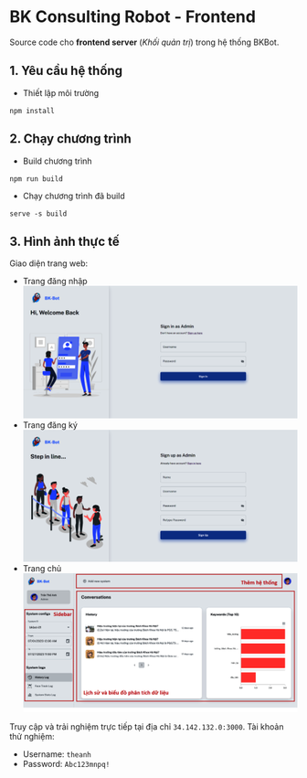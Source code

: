 # BK Consulting Robot - Frontend
Source code cho **frontend server** (*Khối quản trị*) trong hệ thống BKBot.

## 1. Yêu cầu hệ thống
- Thiết lập môi trường
```
npm install
```

## 2. Chạy chương trình
- Build chương trình
```
npm run build
```
- Chạy chương trình đã build
```
serve -s build
```

## 3. Hình ảnh thực tế

Giao diện trang web:
- Trang đăng nhập
![Trang web quản trị](../images/Đăng-nhập.png)
- Trang đăng ký
![Trang web quản trị](../images/Đăng-ký.png)
- Trang chủ
![Trang web quản trị](../images/Dashboard.png)

Truy cập và trải nghiệm trực tiếp tại địa chỉ `34.142.132.0:3000`. Tài khoản thử nghiệm:

- Username: `theanh`
- Password: `Abc123mnpq!`